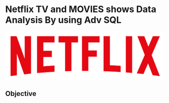 # Netflix TV and MOVIES shows Data Analysis By using Adv SQL

![Netflix_logo](https://github.com/Aayushkp69/Netflix-_SQL-_PROJECT/blob/main/logo.png)

## Objective

